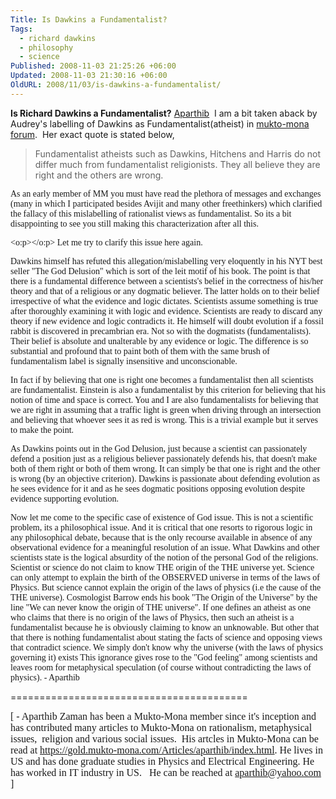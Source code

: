 ```yaml
---
Title: Is Dawkins a Fundamentalist?
Tags:
  - richard dawkins
  - philosophy
  - science
Published: 2008-11-03 21:25:26 +06:00
Updated: 2008-11-03 21:30:16 +06:00
OldURL: 2008/11/03/is-dawkins-a-fundamentalist/
---
```


**Is Richard Dawkins a Fundamentalist?** [Aparthib](https://gold.mukto-mona.com/Articles/aparthib/index.html)  I am a bit taken aback by Audrey's labelling of Dawkins as Fundamentalist(atheist) in [mukto-mona forum](http://groups.yahoo.com/group/mukto-mona/message/50476).  Her exact quote is stated below,

> Fundamentalist atheists such as Dawkins, Hitchens and Harris do not differ much from fundamentalist religionists. They all believe they are right and the others are wrong.

<span style="font-family: Georgia">As an early member of MM you must have read the plethora of messages and exchanges (many in which I participated besides Avijit and many other freethinkers) which clarified the fallacy of this mislabelling of rationalist views as fundamentalist. So its a bit disappointing to see you still making this characterization after all this.</span>

<span style="font-family: Georgia"><o:p></o:p></span><span style="font-family: Georgia">
Let me try to clarify this issue here again.

<span style="font-family: Georgia">Dawkins himself has refuted this allegation/mislabelling very eloquently in his NYT best seller "The God Delusion" which is sort of the leit motif of his book. The point is that there is a fundamental difference between a scientists's belief in the correctness of his/her theory and that of a religious or any dogmatic believer. The latter holds on to their belief irrespective of what the evidence and logic dictates. Scientists assume something is true after thoroughly examining it with logic and evidence. Scientists are ready to discard any theory if new evidence and logic contradicts it. He himself will doubt evolution if a fossil rabbit is discovered in precambrian era. Not so with the dogmatists (fundamentalists). Their belief is absolute and unalterable by any evidence or logic. The difference is so substantial and profound that to paint both of them with the same brush of fundamentalism label is signally insensitive and unconscionable.</span>

</span>

<span style="font-family: Georgia">In fact if by believing that one is right one becomes a fundamentalist then all scientists are fundamentalist. Einstein is also a fundamentalist by this criterion for believing that his notion of time and space is correct. You and I are also fundamentalists for believing that we are right in assuming that a traffic light is green when driving through an intersection and believing that whoever sees it as red is wrong. This is a trivial example but it serves to make the point.</span>



<span style="font-family: Georgia">As Dawkins points out in the God Delusion, just because a scientist can passionately defend a position just as a religious believer passionately defends his, that doesn't make both of them right or both of them wrong. It can simply be that one is right and the other is wrong (by an objective criterion). Dawkins is passionate about defending evolution as he sees evidence for it and as he sees dogmatic positions opposing evolution despite evidence supporting evolution.</span>



<span style="font-family: Georgia">Now let me come to the specific case of existence of God issue. This is not a scientific problem, its a philosophical issue. And it is critical that one resorts to rigorous logic in any philosophical debate, because that is the only recourse available in absence of any observational evidence for a meaningful resolution of an issue. What Dawkins and other scientists state is the logical absurdity of the notion of the personal God of the religions. Scientist or science do not claim to know THE origin of the THE universe yet. Science can only attempt to explain the birth of the OBSERVED universe in terms of the laws of Physics. But science cannot explain the origin of the laws of physics (i.e the cause of the THE universe). Cosmologist Barrow ends his book "The Origin of the Universe" by the line "We can never know the origin of THE universe". If one defines an atheist as one who claims that there is no origin of the laws of Physics, then such an atheist is a fundamentalist because he is obviously claiming to know an unknowable. But other that that there is nothing fundamentalist about stating the facts of science and opposing views that contradict science. We simply don't know why the universe (with the laws of physics governing it) exists This ignorance gives rose to the "God feeling" among scientists and leaves room for metaphysical speculation (of course without contradicting the laws of physics).</span><span style="font-family: Georgia"> </span><span style="font-family: Georgia">- Aparthib

=========================================

<span style="font-size: 12pt; font-family: 'Times New Roman'">[  - Aparthib Zaman has been a Mukto-Mona member since it's inception and has contributed many articles to Mukto-Mona on rationalism, metaphysical issues, <span> </span>religion and various social issues.<span>  </span>His artcles in Mukto-Mona can be read at https://gold.mukto-mona.com/Articles/aparthib/index.html. He lives in<span>  </span>US and has done graduate studies in Physics and Electrical Engineering. He has worked in IT industry in US.<span>   </span>He can be reached at aparthib@yahoo.com<span>  </span>]</span>

</span>
